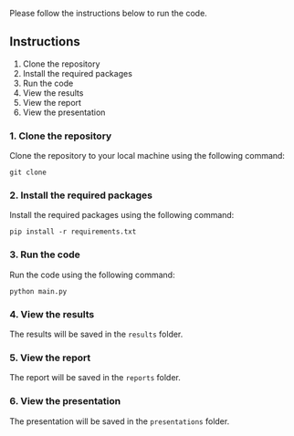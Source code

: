 Please follow the instructions below to run the code.

## Instructions
1. Clone the repository
2. Install the required packages
3. Run the code
4. View the results
5. View the report
6. View the presentation

### 1. Clone the repository
Clone the repository to your local machine using the following command:
```
git clone
```

### 2. Install the required packages
Install the required packages using the following command:
```
pip install -r requirements.txt
``` 

### 3. Run the code
Run the code using the following command:
```
python main.py
```

### 4. View the results
The results will be saved in the `results` folder.

### 5. View the report
The report will be saved in the `reports` folder.

### 6. View the presentation
The presentation will be saved in the `presentations` folder.
